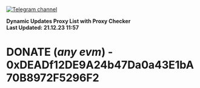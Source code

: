 [![Telegram channel](https://img.shields.io/endpoint?url=https://runkit.io/damiankrawczyk/telegram-badge/branches/master?url=https://t.me/n4z4v0d)](https://t.me/n4z4v0d) 

**Dynamic Updates Proxy List with Proxy Checker**  
**Last Updated: 21.12.23 11:57**

# DONATE (_any evm_) - 0xDEADf12DE9A24b47Da0a43E1bA70B8972F5296F2
